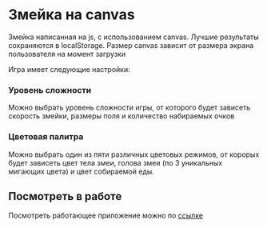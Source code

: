 # Змейка на canvas

Змейка написанная на js, с использованием canvas. 
Лучшие результаты сохраняются в localStorage. 
Размер canvas зависит от размера экрана пользователя на момент загрузки


Игра имеет следующие настройки:

### Уровень сложности
Можно выбрать уровень сложности игры, от которого будет зависеть скорость змейки,
размеры поля и количество набираемых очков

### Цветовая палитра
Можно выбрать один из пяти различных цветовых режимов, 
от корорых будет зависеть цвет тела змеи, голова змеи 
(по 3 уникальных мигающих цвета) и цвет собираемой еды.

## Посмотреть в работе

Посмотреть работающее приложение можно по [ссылке](https://stepan-pishchelev.ru/assets/demos/snake-game/index.html)
